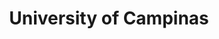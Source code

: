 ---
name: Julio Cesar Mendoza Bobadilla
title: University of Campinas
modal-id: 1
img: default.jpg
alt: Picture of Julio
topic: 'Learning Attention Maps for Unsupervised Depth Estimation in Monocular Videos'
bio: 
website: 
tags: oral-icml2019
featuredOrder: 5
---